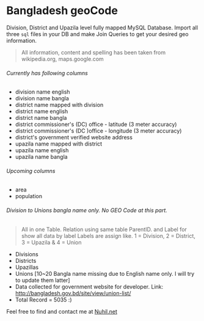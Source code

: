 Bangladesh geoCode
==================

Division, District and Upazila level fully mapped MySQL Database. Import all three `sql` files in your DB and make Join Queries to get your desired geo information. 

> All information, content and spelling has been taken from wikipedia.org, maps.google.com

###### Currently has following columns
* division name english
* division name bangla
* district name mapped with division
* district name english
* district name bangla
* district commissioner's (DC) office - latitude (3 meter accuracy)
* district commissioner's (DC )office - longitude (3 meter accuracy)
* district's government verified website address
* upazila name mapped with district
* upazila name english
* upazila name bangla

###### Upcoming columns
* area
* population

###### Division to Unions bangla name only. No GEO Code at this part. 
> All in one Table. Relation using same table ParentID. and Label for show all data by label
> Labels are assign like. 1 = Division, 2 = District, 3 = Upazila & 4 = Union
* Divisions
* Districts
* Upazillas
* Unions [10~20 Bangla name missing due to English name only. I will try to update them latter]
* Data collected for government website for developer. Link: http://bangladesh.gov.bd/site/view/union-list/ 
* Total Record = 5035 :) 

Feel free to find and contact me at [Nuhil.net](http://nuhil.net "Go To My Blog")